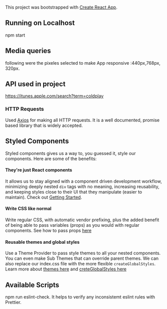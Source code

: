 This project was bootstrapped with [Create React App](https://github.com/facebook/create-react-app).

## Running on Localhost

npm start

## Media queries

following were the pixeles selected to make App responsive :440px,768px, 320px.

## API used in project

https://itunes.apple.com/search?term=coldplay

### HTTP Requests

Used [Axios](https://github.com/axios/axios) for making all HTTP requests. It is a well documented, promise based library that is widely accepted.

## Styled Components

Styled components gives us a way to, you guessed it, style our components. Here are some of the benefits:

#### They're just React components

It allows us to stay aligned with a component driven development workflow, minimizing deeply nested `div` tags with no meaning, increasing reusability, and keeping styles close to their UI that they manipulate (easier to maintain). Check out [Getting Started](https://www.styled-components.com/docs/basics#getting-started).

#### Write CSS like normal

Write regular CSS, with automatic vendor prefixing, plus the added benefit of being able to pass variables (props) as you would with regular components. See how to pass props [here](https://www.styled-components.com/docs/basics#getting-started)

#### Reusable themes and global styles

Use a Theme Provider to pass style themes to all your nested components. You can even make Sub Themes that can override parent themes. We can also replace our index.css file with the more flexible `createGlobalStyles`. Learn more about [themes here](https://www.styled-components.com/docs/advanced#theming) and [creteGlobalStyles here](https://www.styled-components.com/docs/api#createglobalstyle)

## Available Scripts

npm run eslint-check. It helps to verify any inconsistemt eslint rules with Prettier.
